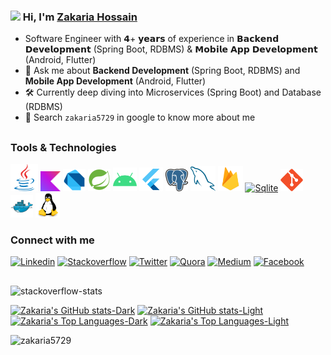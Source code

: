 ###  <img src="https://media.giphy.com/media/hvRJCLFzcasrR4ia7z/giphy.gif" width="2%"> Hi, I'm <a href="https://github.com/zakaria5729"> Zakaria Hossain </a>

- Software Engineer with 𝟰+ 𝘆𝗲𝗮𝗿𝘀 of experience in 𝗕𝗮𝗰𝗸𝗲𝗻𝗱 𝗗𝗲𝘃𝗲𝗹𝗼𝗽𝗺𝗲𝗻𝘁 (Spring Boot, RDBMS) & 𝗠𝗼𝗯𝗶𝗹𝗲 𝗔𝗽𝗽 𝗗𝗲𝘃𝗲𝗹𝗼𝗽𝗺𝗲𝗻𝘁 (Android, Flutter)
- 💬 Ask me about **Backend Development** (Spring Boot, RDBMS) and **Mobile App Development** (Android, Flutter)
- 🛠️ Currently deep diving into Microservices (Spring Boot) and Database (RDBMS)
- 🔎 Search ``zakaria5729`` in google to know more about me

##
### Tools & Technologies
<a href="https://www.java.com" target="_blank"> <img height="44" src="https://raw.githubusercontent.com/devicons/devicon/master/icons/java/java-original.svg" alt="Java" /></a>
<a href="https://kotlinlang.org" target="_blank"><img height="32" src="https://raw.githubusercontent.com/github/explore/80688e429a7d4ef2fca1e82350fe8e3517d3494d/topics/kotlin/kotlin.png" alt="Kotlin" /></a>
<a href="https://dart.dev" target="_blank"><img height="36" src="https://raw.githubusercontent.com/github/explore/80688e429a7d4ef2fca1e82350fe8e3517d3494d/topics/dart/dart.png" alt="Dart" /></a>
<a href="https://spring.io/projects/spring-boot" target="_blank"><img height="36" src="https://raw.githubusercontent.com/github/explore/80688e429a7d4ef2fca1e82350fe8e3517d3494d/topics/spring-boot/spring-boot.png" alt="Spring Boot" /></a>
<a href="https://www.android.com" target="_blank"><img height="38" src="https://raw.githubusercontent.com/github/explore/80688e429a7d4ef2fca1e82350fe8e3517d3494d/topics/android/android.png" alt="Android" /></a>
<a href="https://flutter.dev" target="_blank"><img height="38" src="https://raw.githubusercontent.com/github/explore/80688e429a7d4ef2fca1e82350fe8e3517d3494d/topics/flutter/flutter.png" alt="Flutter" /></a>
<a href="https://www.postgresql.org" target="_blank"><img height="36" src="https://raw.githubusercontent.com/github/explore/80688e429a7d4ef2fca1e82350fe8e3517d3494d/topics/postgresql/postgresql.png" alt="PostgreSQL" /></a>
<a href="https://www.mysql.com" target="_blank"> <img height="40" src="https://raw.githubusercontent.com/devicons/devicon/master/icons/mysql/mysql-original.svg" alt="MySQL" /></a>
<a href="https://firebase.google.com" target="_blank"><img height="40" src="https://raw.githubusercontent.com/github/explore/80688e429a7d4ef2fca1e82350fe8e3517d3494d/topics/firebase/firebase.png" alt="Firebase" /></a>
<a href="https://www.sqlite.org" target="_blank"> <img height="36" src="https://www.vectorlogo.zone/logos/sqlite/sqlite-icon.svg" alt="Sqlite" /></a>
<a href="https://git-scm.com" target="_blank"> <img height="36" src="https://raw.githubusercontent.com/devicons/devicon/master/icons/git/git-original.svg" alt="Git" /></a>
<a href="https://www.docker.com" target="_blank"> <img height="36" src="https://raw.githubusercontent.com/devicons/devicon/master/icons/docker/docker-original.svg" alt="Docker" /></a>
<a href="https://www.linux.org" target="_blank"> <img height="39" src="https://raw.githubusercontent.com/devicons/devicon/master/icons/linux/linux-original.svg" alt="Linux" /></a>

### Connect with me
[![Linkedin](https://img.shields.io/badge/-linkedin-blue?style=for-the-badge&logoColor=white&color=blue&logo=linkedin&link=https://www.linkedin.com/in/zakaria5729)](https://www.linkedin.com/in/zakaria5729)
[![Stackoverflow](https://img.shields.io/badge/-stackoverflow-oarnge?style=for-the-badge&logo=stackoverflow&logoColor=white&color=orange&link=https://stackoverflow.com/users/8641776)](https://stackoverflow.com/users/8641776)
[![Twitter](https://img.shields.io/badge/-twitter-blue?style=for-the-badge&logo=twitter&logoColor=white&color=blue&link=https://twitter.com/zakaria5729)](https://twitter.com/zakaria5729)
[![Quora](https://img.shields.io/badge/-quora-maroon?style=for-the-badge&logoColor=white&color=maroon&logo=quora&https://www.quora.com/profile/Zakaria-Hossain-8)](https://www.quora.com/profile/Zakaria-Hossain-8)
[![Medium](https://img.shields.io/badge/-medium-black?style=for-the-badge&logo=medium&logoColor=white&color=black&link=https://medium.com/@zakaria5729)](https://medium.com/@zakaria5729)
[![Facebook](https://img.shields.io/badge/-facebook-blue?style=for-the-badge&logo=facebook&logoColor=white&color=blue&link=https://www.facebook.com/zakaria5729)](https://www.facebook.com/zakaria5729)

##
![stackoverflow-stats](https://github-stackoverflow-readme.vercel.app/?userId=8641776)

[![Zakaria's GitHub stats-Dark](https://github-readme-stats.vercel.app/api?username=zakaria5729&show_icons=true&border_radius=16&line_height=27&hide_border=true&&icon_color=FFA500&title_color=FFA500&bg_color=12181B&rank_icon=percentile&count_private=true&include_all_commits=true&theme=dark#gh-dark-mode-only)](https://github.com/zakaria5729/github-readme-stats#gh-dark-mode-only)
[![Zakaria's GitHub stats-Light](https://github-readme-stats.vercel.app/api?username=zakaria5729&show_icons=true&border_radius=16&line_height=27&icon_color=FFA500&title_color=FFA500&rank_icon=percentile&count_private=true&include_all_commits=true&theme=default#gh-light-mode-only)](https://github.com/zakaria5729/github-readme-stats#gh-light-mode-only) 
&nbsp;&nbsp;   [![Zakaria's Top Languages-Dark](https://github-readme-stats.vercel.app/api/top-langs/?username=zakaria5729&langs_count=3&border_radius=16&hide_border=true&text_bold=true&title_color=FFA500&bg_color=12181B&include_all_commits=true&count_private=true&hide=html,css,php,c&theme=dark#gh-dark-mode-only)](https://github.com/zakaria5729/github-readme-stats#gh-dark-mode-only)
[![Zakaria's Top Languages-Light](https://github-readme-stats.vercel.app/api/top-langs/?username=zakaria5729&langs_count=3&border_radius=16&text_bold=true&title_color=FFA500&include_all_commits=true&count_private=true&hide=html,css,php,c&theme=default#gh-light-mode-only)](https://github.com/zakaria5729/github-readme-langs_count#gh-light-mode-only)

<img src="https://komarev.com/ghpvc/?username=zakaria5729&label=Profile+Views:&color=red&style=for-the-badge" alt="zakaria5729" />

